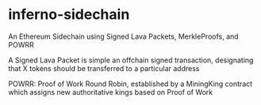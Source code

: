 # inferno-sidechain
An Ethereum Sidechain using Signed Lava Packets, MerkleProofs, and POWRR 

A Signed Lava Packet is simple an offchain signed transaction, designating that X tokens should be transferred to a particular address 

POWRR: Proof of Work Round Robin, established by a MiningKing contract which assigns new authoritative kings based on Proof of Work
